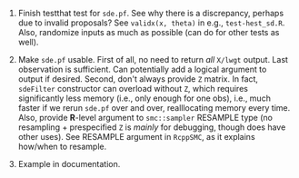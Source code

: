 1.  Finish testthat test for `sde.pf`.  See why there is a discrepancy, perhaps due to invalid proposals?  See `validx(x, theta)` in e.g., `test-hest_sd.R`.  Also, randomize inputs as much as possible (can do for other tests as well).

2.  Make `sde.pf` usable.  First of all, no need to return *all* `X/lwgt` output.  Last observation is sufficient.  Can potentially add a logical argument to output if desired.  Second, don't always provide `Z` matrix.  In fact, `sdeFilter` constructor can overload without `Z`, which requires significantly less memory (i.e., only enough for one obs), i.e., much faster if we rerun `sde.pf` over and over, realllocating memory every time.  Also, provide **R**-level argument to `smc::sampler` RESAMPLE type (no resampling + prespecified `Z` is *mainly* for debugging, though does have other uses).  See RESAMPLE argument in `RcppSMC`, as it explains how/when to resample.

3.  Example in documentation.
